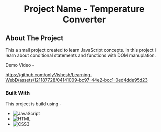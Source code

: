 <h1 align="center">Project Name - Temperature Converter
</h1>
<!-- ABOUT THE PROJECT -->

## About The Project
This a small project created to learn JavaScript concepts. In this project i learn about conditional statements and functions with DOM manuplation.

Demo Video - 


https://github.com/onlyVishesh/Learning-WebD/assets/121187728/04141009-bc97-44e2-bcc1-0ed4dde95d23




### Built With

This project is build using - 

* ![JavaScript](https://img.shields.io/badge/javascript-%23323330.svg?style=for-the-badge&logo=javascript&logoColor=%23F7DF1E)
* ![HTML](https://img.shields.io/badge/HTML5-E34F26?style=for-the-badge&logo=html5&logoColor=white) 
* ![CSS3](https://img.shields.io/badge/CSS3-1572B6?style=for-the-badge&logo=css3&logoColor=white) 




